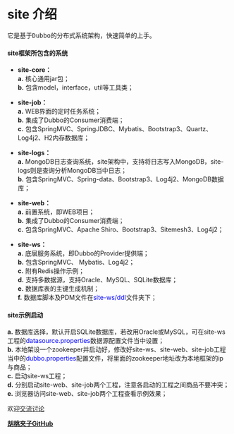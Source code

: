 # site 介绍 #

<pre>它是基于Dubbo的分布式系统架构，快速简单的上手。</pre>


#### site框架所包含的系统

+ <b>site-core：</b><br/>
<b>a.</b> 核心通用jar包；<br/>
<b>b.</b> 包含model，interface，util等工具类；<br/>

+ <b>site-job：</b><br/>
<b>a.</b> WEB界面的定时任务系统；<br/>
<b>b.</b> 集成了Dubbo的Consumer消费端；<br/>
<b>c.</b> 包含SpringMVC、SpringJDBC、Mybatis、Bootstrap3、Quartz、Log4j2、H2内存数据库；

+ <b>site-logs：</b><br/>
<b>a.</b> MongoDB日志查询系统，site架构中，支持将日志写入MongoDB，site-logs则是查询分析MongoDB当中日志；<br/>
<b>b.</b> 包含SpringMVC、Spring-data、Bootstrap3、Log4j2、MongoDB数据库；

+ <b>site-web：</b><br/>
<b>a.</b> 前置系统，即WEB项目；<br/>
<b>b.</b> 集成了Dubbo的Consumer消费端；<br/>
<b>c.</b> 包含SpringMVC、Apache Shiro、Bootstrap3、Sitemesh3、Log4j2；

+ <b>site-ws：</b><br/>
<b>a.</b> 底层服务系统，即Dubbo的Provider提供端；<br/>
<b>b.</b> 包含SpringMVC、 Mybatis、Log4j2；<br/>
<b>c.</b> 附有Redis操作示例；<br/>
<b>d.</b> 支持多数据源，支持Oracle、MySQL、SQLite数据库；<br/>
<b>e.</b> 数据库表的主键生成机制；<br/>
<b>f.</b> 数据库脚本及PDM文件在<font color="blue">site-ws/ddl</font>文件夹下；<br/>

#### site示例启动
  
<b>a.</b> 数据库选择，默认开启SQLite数据库，若改用Oracle或MySQL，可在site-ws工程的<font color="blue">datasource.properties</font>数据源配置文件当中设置；<br/>
<b>b.</b> 本地架设一个zookeeper并启动好，修改好site-ws、site-web、site-job工程当中的<font color="blue">dubbo.properties</font>配置文件，将里面的zookeeper地址改为本地框架的ip与商品；<br/>
<b>c.</b> 启动site-ws工程；<br/>
<b>d.</b> 分别启动site-web、site-job两个工程，注意各启动的工程之间商品不要冲突；<br/>
<b>e.</b> 浏览器访问site-web、site-job两个工程查看示例效果；<br/>

欢迎[交流讨论](https://github.com/wangxinforme/site/issues)

<b>[胡桃夹子GitHub](https://github.com/wangxinforme "Vincent Git@OSC主页")</b>


